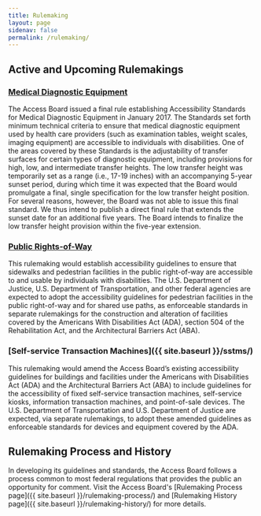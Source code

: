 ```yaml
---
title: Rulemaking
layout: page
sidenav: false
permalink: /rulemaking/
---
```


## Active and Upcoming Rulemakings

### [Medical Diagnostic Equipment](https://www.regulations.gov/docket/ATBCB-2022-0002)

The Access Board issued a final rule establishing Accessibility Standards for Medical Diagnostic Equipment in January 2017.  The Standards set forth minimum technical criteria to ensure that medical diagnostic equipment used by health care providers (such as examination tables, weight scales, imaging equipment) are accessible to individuals with disabilities.  One of the areas covered by these Standards is the adjustability of transfer surfaces for certain types of diagnostic equipment, including provisions for high, low, and intermediate transfer heights.  The low transfer height was temporarily set as a range (i.e., 17-19 inches) with an accompanying 5-year sunset period, during which time it was expected that the Board would promulgate a final, single specification for the low transfer height position.  For several reasons, however, the Board was not able to issue this final standard.  We thus intend to publish a direct final rule that extends the sunset date for an additional five years.  The Board intends to finalize the low transfer height provision within the five-year extension.

### [Public Rights-of-Way](https://www.access-board.gov/prowag/)

This rulemaking would establish accessibility guidelines to ensure that sidewalks and pedestrian facilities in the public right-of-way are accessible to and usable by individuals with disabilities. The U.S. Department of Justice, U.S. Department of Transportation, and other federal agencies are expected to adopt the accessibility guidelines for pedestrian facilities in the public right-of-way and for shared use paths, as enforceable standards in separate rulemakings for the construction and alteration of facilities covered by the Americans With Disabilities Act (ADA), section 504 of the Rehabilitation Act, and the Architectural Barriers Act (ABA).

### [Self-service Transaction Machines]({{ site.baseurl }}/sstms/)

This rulemaking would amend the Access Board’s existing accessibility guidelines for buildings and facilities under the Americans with Disabilities Act (ADA) and the Architectural Barriers Act (ABA) to include guidelines for the accessibility of fixed self-service transaction machines, self-service kiosks, information transaction machines, and point-of-sale devices.  The U.S. Department of Transportation and U.S. Department of Justice are expected, via separate rulemakings, to adopt these amended guidelines as enforceable standards for devices and equipment covered by the ADA.

## Rulemaking Process and History

In developing its guidelines and standards, the Access Board follows a process common to most federal regulations that provides the public an opportunity for comment. Visit the Access Board's [Rulemaking Process page]({{ site.baseurl }}/rulemaking-process/) and [Rulemaking History page]({{ site.baseurl }}/rulemaking-history/) for more details.
